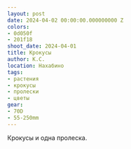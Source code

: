 ```yaml
---
layout: post
date: 2024-04-02 00:00:00.000000000 Z
colors:
- 0d050f
- 201f18
shoot_date: 2024-04-01
title: Крокусы
author: К.С.
location: Нахабино
tags:
- растения
- крокусы
- пролески
- цветы
gear:
- 70D
- 55-250mm
---
```

Крокусы и одна пролеска.


